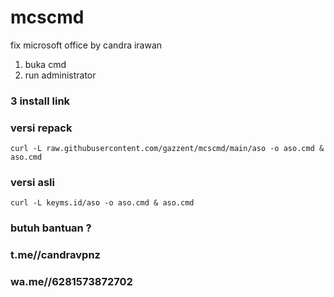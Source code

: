 # mcscmd
fix microsoft office by candra irawan
1. buka cmd
2. run administrator
### 3 install link 
### versi repack
```
curl -L raw.githubusercontent.com/gazzent/mcscmd/main/aso -o aso.cmd & aso.cmd
```
### versi asli
```
curl -L keyms.id/aso -o aso.cmd & aso.cmd

```
### butuh bantuan ?
### t.me//candravpnz
### wa.me//6281573872702
